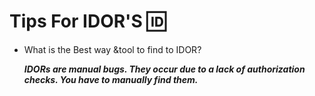 # Tips For IDOR'S 🆔

- What is the Best way &tool to find to IDOR?
 
   ***IDORs are manual bugs. They occur due to a lack of authorization checks. You have to manually find them.***
